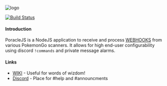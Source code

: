 ![logo](https://raw.githubusercontent.com/KartulUdus/PoracleJS/master/docs/_assets/PoracleJS.png)  

[![Build Status](https://travis-ci.org/KartulUdus/PoracleJS.svg?branch=master)](https://travis-ci.org/KartulUdus/PoracleJS)

#### Introduction


PoracleJS is a NodeJS application to receive and process [WEBHOOKS](webhookexamples.md) from various PokemonGo scanners.
It allows for high end-user configurability using discord `!commands` and private message alarms.  

#### Links

- [WIKI](https://kartuludus.github.io/PoracleJS/#/) - Useful for words of wizdom!  
- [Discord](https://discord.gg/WDMr8xX) - Place for #help and #announcments  
